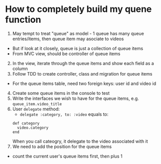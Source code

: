 # How to completely build my quene function
1. May tempt to treat "queue" as model - 1 queue has many queue entries/items, then queue item may asociate to videos
  - But if look at it closely, queue is just a collection of queue items
  - From MVC view, should be controller of queue items

2. In the view, iterate through the queue items and show each field as a column
3. Follow TDD to create controller, class and migration for queue items
  - For the queue items table, need two foreign keys: user id and video id
4. Create some queue items in the console to test
5. Write the interfaces we wish to have for the queue items, e.g. `queue_item.video_title`
6. User `delegate` method: 
    - `delegate :category, to: :video` equals to:
    ```
    def category
      video.category
    end
    ```
    When you call cateogry, it delegate to the video associated with it
7. We need to add the position for the queue items
  - count the current user's queue items first, then plus 1